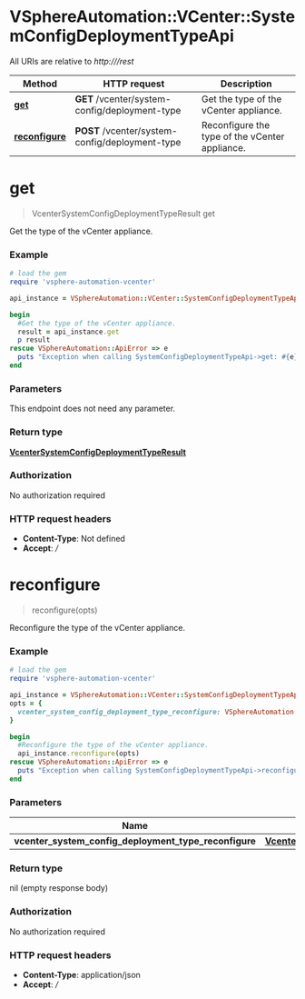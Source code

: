 # VSphereAutomation::VCenter::SystemConfigDeploymentTypeApi

All URIs are relative to *http:///rest*

Method | HTTP request | Description
------------- | ------------- | -------------
[**get**](SystemConfigDeploymentTypeApi.md#get) | **GET** /vcenter/system-config/deployment-type | Get the type of the vCenter appliance.
[**reconfigure**](SystemConfigDeploymentTypeApi.md#reconfigure) | **POST** /vcenter/system-config/deployment-type | Reconfigure the type of the vCenter appliance.


# **get**
> VcenterSystemConfigDeploymentTypeResult get

Get the type of the vCenter appliance.

### Example
```ruby
# load the gem
require 'vsphere-automation-vcenter'

api_instance = VSphereAutomation::VCenter::SystemConfigDeploymentTypeApi.new

begin
  #Get the type of the vCenter appliance.
  result = api_instance.get
  p result
rescue VSphereAutomation::ApiError => e
  puts "Exception when calling SystemConfigDeploymentTypeApi->get: #{e}"
end
```

### Parameters
This endpoint does not need any parameter.

### Return type

[**VcenterSystemConfigDeploymentTypeResult**](VcenterSystemConfigDeploymentTypeResult.md)

### Authorization

No authorization required

### HTTP request headers

 - **Content-Type**: Not defined
 - **Accept**: */*



# **reconfigure**
> reconfigure(opts)

Reconfigure the type of the vCenter appliance.

### Example
```ruby
# load the gem
require 'vsphere-automation-vcenter'

api_instance = VSphereAutomation::VCenter::SystemConfigDeploymentTypeApi.new
opts = {
  vcenter_system_config_deployment_type_reconfigure: VSphereAutomation::VcenterSystemConfigDeploymentTypeReconfigure.new # VcenterSystemConfigDeploymentTypeReconfigure | 
}

begin
  #Reconfigure the type of the vCenter appliance.
  api_instance.reconfigure(opts)
rescue VSphereAutomation::ApiError => e
  puts "Exception when calling SystemConfigDeploymentTypeApi->reconfigure: #{e}"
end
```

### Parameters

Name | Type | Description  | Notes
------------- | ------------- | ------------- | -------------
 **vcenter_system_config_deployment_type_reconfigure** | [**VcenterSystemConfigDeploymentTypeReconfigure**](VcenterSystemConfigDeploymentTypeReconfigure.md)|  | [optional] 

### Return type

nil (empty response body)

### Authorization

No authorization required

### HTTP request headers

 - **Content-Type**: application/json
 - **Accept**: */*



